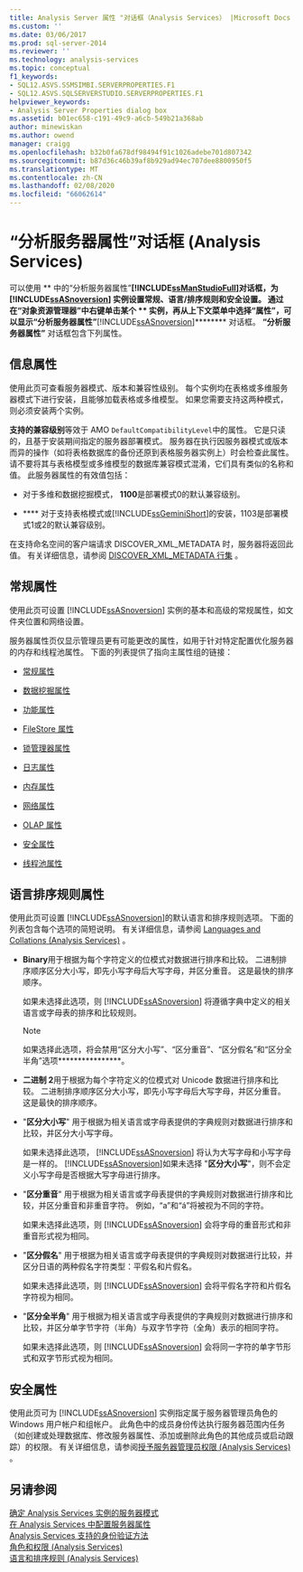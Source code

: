 ```yaml
---
title: Analysis Server 属性 "对话框（Analysis Services） |Microsoft Docs
ms.custom: ''
ms.date: 03/06/2017
ms.prod: sql-server-2014
ms.reviewer: ''
ms.technology: analysis-services
ms.topic: conceptual
f1_keywords:
- SQL12.ASVS.SSMSIMBI.SERVERPROPERTIES.F1
- SQL12.ASVS.SQLSERVERSTUDIO.SERVERPROPERTIES.F1
helpviewer_keywords:
- Analysis Server Properties dialog box
ms.assetid: b01ec658-c191-49c9-a6cb-549b21a368ab
author: minewiskan
ms.author: owend
manager: craigg
ms.openlocfilehash: b32b0fa678df98494f91c1026adebe701d807342
ms.sourcegitcommit: b87d36c46b39af8b929ad94ec707dee8800950f5
ms.translationtype: MT
ms.contentlocale: zh-CN
ms.lasthandoff: 02/08/2020
ms.locfileid: "66062614"
---
```

# <a name="analysis-server-properties-dialog-box-analysis-services"></a>“分析服务器属性”对话框 (Analysis Services)
  可以使用 ** 中的“分析服务器属性”**[!INCLUDE[ssManStudioFull](../includes/ssmanstudiofull-md.md)]对话框，为 [!INCLUDE[ssASnoversion](../includes/ssasnoversion-md.md)] 实例设置常规、语言/排序规则和安全设置。 通过在“对象资源管理器”中右键单击某个 ** 实例，再从上下文菜单中选择“属性”，可以显示“分析服务器属性”**[!INCLUDE[ssASnoversion](../includes/ssasnoversion-md.md)]******** 对话框。 
  **“分析服务器属性”** 对话框包含下列属性。  
  
## <a name="information-properties"></a>信息属性  
 使用此页可查看服务器模式、版本和兼容性级别。 每个实例均在表格或多维服务器模式下进行安装，且能够加载表格或多维模型。 如果您需要支持这两种模式，则必须安装两个实例。  
  
 **支持的兼容级别**等效于 AMO `DefaultCompatibilityLevel`中的属性。 它是只读的，且基于安装期间指定的服务器部署模式。 服务器在执行因服务器模式或版本而异的操作（如将表格数据库的备份还原到表格服务器实例上）时会检查此属性。 请不要将其与表格模型或多维模型的数据库兼容模式混淆，它们具有类似的名称和值。 此服务器属性的有效值包括：  
  
-   对于多维和数据挖掘模式， **1100**是部署模式0的默认兼容级别。  
  
-   **** 对于支持表格模式或[!INCLUDE[ssGeminiShort](../includes/ssgeminishort-md.md)]的安装，1103是部署模式1或2的默认兼容级别。  
  
 在支持命名空间的客户端请求 DISCOVER_XML_METADATA 时，服务器将返回此值。 有关详细信息，请参阅 [DISCOVER_XML_METADATA 行集](https://docs.microsoft.com/bi-reference/schema-rowsets/xml/discover-xml-metadata-rowset) 。  
  
## <a name="general-properties"></a>常规属性  
 使用此页可设置 [!INCLUDE[ssASnoversion](../includes/ssasnoversion-md.md)] 实例的基本和高级的常规属性，如文件夹位置和网络设置。  
  
 服务器属性页仅显示管理员更有可能更改的属性，如用于针对特定配置优化服务器的内存和线程池属性。 下面的列表提供了指向主属性组的链接：  
  
-   [常规属性](server-properties/general-properties.md)  
  
-   [数据挖掘属性](server-properties/data-mining-properties.md)  
  
-   [功能属性](server-properties/feature-properties.md)  
  
-   [FileStore 属性](server-properties/filestore-properties.md)  
  
-   [锁管理器属性](server-properties/lock-manager-properties.md)  
  
-   [日志属性](server-properties/log-properties.md)  
  
-   [内存属性](server-properties/memory-properties.md)  
  
-   [网络属性](server-properties/network-properties.md)  
  
-   [OLAP 属性](server-properties/olap-properties.md)  
  
-   [安全属性](server-properties/security-properties.md)  
  
-   [线程池属性](server-properties/thread-pool-properties.md)  
  
## <a name="language-collation-properties"></a>语言排序规则属性  
 使用此页可设置 [!INCLUDE[ssASnoversion](../includes/ssasnoversion-md.md)]的默认语言和排序规则选项。 下面的列表包含每个选项的简短说明。 有关详细信息，请参阅 [Languages and Collations &#40;Analysis Services&#41;](languages-and-collations-analysis-services.md) 。  
  
-   **Binary**用于根据为每个字符定义的位模式对数据进行排序和比较。 二进制排序顺序区分大小写，即先小写字母后大写字母，并区分重音。 这是最快的排序顺序。  
  
     如果未选择此选项，则 [!INCLUDE[ssASnoversion](../includes/ssasnoversion-md.md)] 将遵循字典中定义的相关语言或字母表的排序和比较规则。  
  
    > [!NOTE]  
    >  如果选择此选项，将会禁用“区分大小写”、“区分重音”、“区分假名”和“区分全半角”选项****************。  
  
-   **二进制 2**用于根据为每个字符定义的位模式对 Unicode 数据进行排序和比较。 二进制排序顺序区分大小写，即先小写字母后大写字母，并区分重音。 这是最快的排序顺序。  
  
-   "**区分大小写**" 用于根据为相关语言或字母表提供的字典规则对数据进行排序和比较，并区分大小写字母。  
  
     如果未选择此选项， [!INCLUDE[ssASnoversion](../includes/ssasnoversion-md.md)] 将认为大写字母和小写字母是一样的。 [!INCLUDE[ssASnoversion](../includes/ssasnoversion-md.md)]如果未选择 "**区分大小写**"，则不会定义小写字母是否根据大写字母进行排序。  
  
-   "**区分重音**" 用于根据为相关语言或字母表提供的字典规则对数据进行排序和比较，并区分重音和非重音字符。 例如，“a”和“á”将被视为不同的字符。  
  
     如果未选择此选项，则 [!INCLUDE[ssASnoversion](../includes/ssasnoversion-md.md)] 会将字母的重音形式和非重音形式视为相同。  
  
-   "**区分假名**" 用于根据为相关语言或字母表提供的字典规则对数据进行比较，并区分日语的两种假名字符类型：平假名和片假名。  
  
     如果未选择此选项，则 [!INCLUDE[ssASnoversion](../includes/ssasnoversion-md.md)] 会将平假名字符和片假名字符视为相同。  
  
-   "**区分全半角**" 用于根据为相关语言或字母表提供的字典规则对数据进行排序和比较，并区分单字节字符（半角）与双字节字符（全角）表示的相同字符。  
  
     如果未选择此选项，则 [!INCLUDE[ssASnoversion](../includes/ssasnoversion-md.md)] 会将同一字符的单字节形式和双字节形式视为相同。  
  
## <a name="security-properties"></a>安全属性  
 使用此页可为 [!INCLUDE[ssASnoversion](../includes/ssasnoversion-md.md)] 实例指定属于服务器管理员角色的 Windows 用户帐户和组帐户。 此角色中的成员身份传达执行服务器范围内任务（如创建或处理数据库、修改服务器属性、添加或删除此角色的其他成员或启动跟踪）的权限。 有关详细信息，请参阅[授予服务器管理员权限 &#40;Analysis Services&#41;](instances/grant-server-admin-rights-to-an-analysis-services-instance.md) 。  
  
## <a name="see-also"></a>另请参阅  
 [确定 Analysis Services 实例的服务器模式](instances/determine-the-server-mode-of-an-analysis-services-instance.md)   
 [在 Analysis Services 中配置服务器属性](server-properties/server-properties-in-analysis-services.md)   
 [Analysis Services 支持的身份验证方法](instances/authentication-methodologies-supported-by-analysis-services.md)   
 [角色和权限 &#40;Analysis Services&#41;](multidimensional-models/roles-and-permissions-analysis-services.md)   
 [语言和排序规则 &#40;Analysis Services&#41;](languages-and-collations-analysis-services.md)  
  
  
